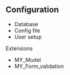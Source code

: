 Configuration
-------------

* Database
* Config file
* User setup


Extensions

* MY_Model
* MY_Form_validation
